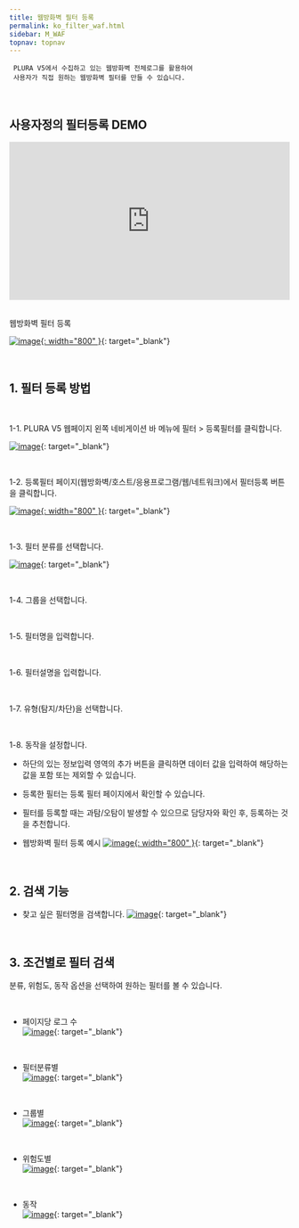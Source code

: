 ```yaml
---
title: 웹방화벽 필터 등록
permalink: ko_filter_waf.html
sidebar: M_WAF
topnav: topnav
---
```


     PLURA V5에서 수집하고 있는 웹방화벽 전체로그를 활용하여
     사용자가 직접 원하는 웹방화벽 필터를 만들 수 있습니다.

<br />

## 사용자정의 필터등록 DEMO

 <style>.embed-container { position: relative; padding-bottom: 56.25%; height: 0; overflow: hidden; max-width: 100%; } .embed-container iframe, .embed-container object, .embed-container embed { position: absolute; top: 0; left: 0; width: 100%; height: 100%; }</style><div class='embed-container'><iframe src='https://www.youtube.com/embed/y9NnH2fjzEU' frameborder='0' allowfullscreen></iframe></div>

<br />

웹방화벽 필터 등록

[![image](/docs/images/Manual/waf/filter/1.png){: width="800" }](/docs/images/Manual/waf/filter/1.png){: target="_blank"}

<br />

## 1. 필터 등록 방법

<br />

1-1. PLURA V5 웹페이지 왼쪽 네비게이션 바 메뉴에 필터 > 등록필터를 클릭합니다.

[![image](/docs/images/Manual/waf/filter/2.png)](/docs/images/Manual/waf/filter/2.png){: target="_blank"}

<br />

1-2. 등록필터 페이지(웹방화벽/호스트/응용프로그램/웹/네트워크)에서 필터등록 버튼을 클릭합니다.

[![image](/docs/images/Manual/waf/filter/3.png){: width="800" }](/docs/images/Manual/waf/filter/3.png){: target="_blank"}

<br />

1-3. 필터 분류를 선택합니다.

[![image](/docs/images/Manual/waf/filter/4.png)](/docs/images/Manual/waf/filter/4.png){: target="_blank"}

<br />

1-4. 그룹을 선택합니다.

<br />

1-5. 필터명을 입력합니다.

<br />

1-6. 필터설명을 입력합니다.

<br />

1-7. 유형(탐지/차단)을 선택합니다.

<br />

1-8. 동작을 설정합니다.

- 하단의 있는 정보입력 영역의 추가 버튼을 클릭하면 데이터 값을 입력하여 해당하는 값을 포함 또는 제외할 수 있습니다.

- 등록한 필터는 등록 필터 페이지에서 확인할 수 있습니다.

- 필터를 등록할 때는 과탐/오탐이 발생할 수 있으므로 담당자와 확인 후, 등록하는 것을 추천합니다.

- 웹방화벽 필터 등록 예시
[![image](/docs/images/Manual/waf/filter/5.png){: width="800" }](/docs/images/Manual/waf/filter/5.png){: target="_blank"}

<br />

## 2. 검색 기능
- 찾고 싶은 필터명을 검색합니다.
[![image](/docs/images/Manual/waf/filter/6.png)](/docs/images/Manual/waf/filter/6.png){: target="_blank"}
 
<br />

## 3. 조건별로 필터 검색
분류, 위험도, 동작 옵션을 선택하여 원하는 필터를 볼 수 있습니다.

<br /> 

- 페이지당 로그 수     
[![image](/docs/images/Manual/waf/filter/7.png)](/docs/images/Manual/waf/filter/7.png){: target="_blank"}
 
 <br />

- 필터분류별   
[![image](/docs/images/Manual/waf/filter/8.png)](/docs/images/Manual/waf/filter/8.png){: target="_blank"}

<br /> 

- 그룹별   
[![image](/docs/images/Manual/waf/filter/9.png)](/docs/images/Manual/waf/filter/9.png){: target="_blank"}
  
 <br />

- 위험도별   
[![image](/docs/images/Manual/waf/filter/10.png)](/docs/images/Manual/waf/filter/10.png){: target="_blank"}
 
<br />

- 동작   
[![image](/docs/images/Manual/waf/filter/11.png)](/docs/images/Manual/waf/filter/11.png){: target="_blank"}

<br /> 
